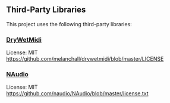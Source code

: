 ## Third-Party Libraries

This project uses the following third-party libraries:

### [DryWetMidi](https://github.com/melanchall/drywetmidi)
License: MIT  
https://github.com/melanchall/drywetmidi/blob/master/LICENSE

### [NAudio](https://github.com/naudio/NAudio)
License: MIT  
https://github.com/naudio/NAudio/blob/master/license.txt